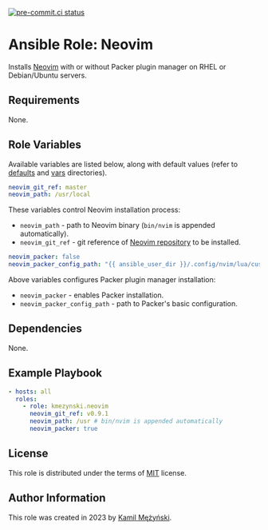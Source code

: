 [![pre-commit.ci status](https://results.pre-commit.ci/badge/github/kmezynski/ansible-role-neovim/master.svg)](https://results.pre-commit.ci/latest/github/kmezynski/ansible-role-neovim/master)

# Ansible Role: Neovim

Installs [Neovim](https://neovim.io) with or without Packer plugin manager on
RHEL or Debian/Ubuntu servers.

## Requirements

None.

## Role Variables

Available variables are listed below, along with default values (refer to
[defaults](defaults) and [vars](vars) directories).

```yaml
neovim_git_ref: master
neovim_path: /usr/local
```

These variables control Neovim installation process:

- `neovim_path` - path to Neovim binary (`bin/nvim` is appended automatically).
- `neovim_git_ref` - git reference of [Neovim repository](https://github.com/neovim/neovim)
  to be installed.

```yaml
neovim_packer: false
neovim_packer_config_path: "{{ ansible_user_dir }}/.config/nvim/lua/custom"
```

Above variables configures Packer plugin manager installation:

- `neovim_packer` - enables Packer installation.
- `neovim_packer_config_path` - path to Packer's basic configuration.

## Dependencies

None.

## Example Playbook

```yaml
- hosts: all
  roles:
    - role: kmezynski.neovim
      neovim_git_ref: v0.9.1
      neovim_path: /usr # bin/nvim is appended automatically
      neovim_packer: true
```

## License

This role is distributed under the terms of [MIT](https://opensource.org/license/mit/)
license.

## Author Information

This role was created in 2023 by [Kamil Mężyński](https://github.com/kmezynski).
